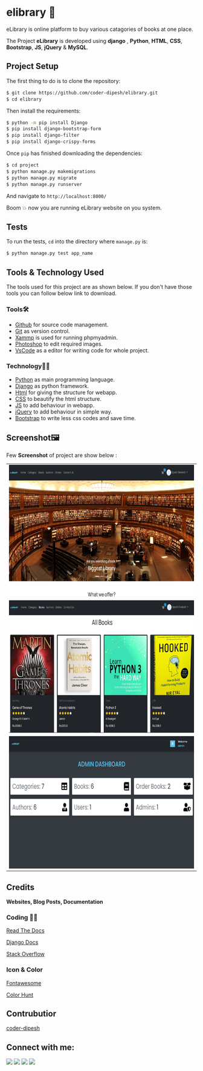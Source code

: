 # elibrary :book:
eLibrary is online platform to buy various catagories of books at one place.


The Project **eLibrary** is developed using **django** , **Python**, **HTML**, **CSS**, **Bootstrap**, **JS**, **jQuery** &amp; **MySQL**.

## Project Setup

The first thing to do is to clone the repository:

```sh
$ git clone https://github.com/coder-dipesh/elibrary.git
$ cd elibrary
```

Then install the requirements:

```sh
$ python -m pip install Django
$ pip install django-bootstrap-form
$ pip install django-filter
$ pip install django-crispy-forms 
```



Once `pip` has finished downloading the dependencies:
```sh
$ cd project
$ python manage.py makemigrations
$ python manage.py migrate
$ python manage.py runserver
```
And navigate to `http://localhost:8000/`


Boom :boom: now you are running eLibrary website on you system. 

## Tests

To run the tests, `cd` into the directory where `manage.py` is:
```sh
$ python manage.py test app_name
```


 ## Tools & Technology Used
 
 The tools used for this project are as shown below. If you don't have those tools you can follow below link to download.
 
 ### Tools🛠
 
 - [Github](https://github.com/signup?ref_cta=Sign+up&ref_loc=header+logged+out&ref_page=%2F&source=header-home) for source code management.
 - [Git](https://git-scm.com/downloads) as version control.
 - [Xammp](https://dev.mysql.com/downloads/workbench/) is used for running phpmyadmin.
 - [Photoshop](https://www.adobe.com/products/photoshop/free-trial-download.html) to edit required images.
 - [VsCode](https://code.visualstudio.com/) as a editor for writing code for whole project.

 
 ### Technology👨‍💻
 
 - [Python](https://www.python.org/) as main programming language.
 - [Django](https://www.djangoproject.com/) as python framework.
 - [Html](https://html.com/) for giving the structure for webapp.
 - [CSS](https://www.w3schools.com/Css/) to beautify the html structure.
 - [JS](https://www.javascript.com/) to add behaviour in webapp.
 - [jQuery](https://jquery.com/) to add behaviour in simple way.
 - [Bootstrap](https://getbootstrap.com/) to write less css codes and save time.


 ## Screenshot🖼
 Few **Screenshot** of project are show below :
<table>

   <tr>
    <td><img src='image-readme/homepage.png' alt="Home Page"  height='350' width='600'> </td>
   </tr>
  <tr>
    <td><img src='image-readme/user.png' alt="User Panel" height='350' width='600'></td>
  </tr>
  <tr>
    <td><img src='image-readme/admin.png' alt="Admin Panel" height='350' width='600'></td>
  </tr>
  
  
 </table>
 

## Credits
**Websites, Blog Posts, Documentation**

### Coding 👨‍💻

[Read The Docs](https://django-docs.readthedocs.io/en/latest/) 


[Django Docs](https://docs.djangoproject.com/en/4.0/)

[Stack Overflow](https://stackoverflow.com/)


### Icon & Color 
[Fontawesome](https://fontawesome.com/v4.7/icons/)

[Color Hunt](https://colorhunt.co/palettes/black)

 
## Contrubutior

[coder-dipesh](https://github.com/coder-dipesh/) 

## Connect with me:

<span>  
<a href = "https://linktr.ee/dipeshsiwakoti" alt="Linktree"><img src="https://img.icons8.com/color/48/000000/linktree.png"/></a>
<a href = "https://facebook.com/dipeshsiwakoti112" alt="Facebook"><img src="https://img.icons8.com/fluent/48/000000/facebook-new.png"/></a>
<a href = "https://www.instagram.com/dipesh__siwakoti/" alt="Instagram"><img src="https://img.icons8.com/fluent/48/000000/instagram-new.png"/></a>
<a href = "https://www.youtube.com/channel/UCSetZcZz_SKeAZqVg2J09Tg" alt="Youtube"><img src="https://img.icons8.com/color/48/000000/youtube-play.png"/></a>
</span>